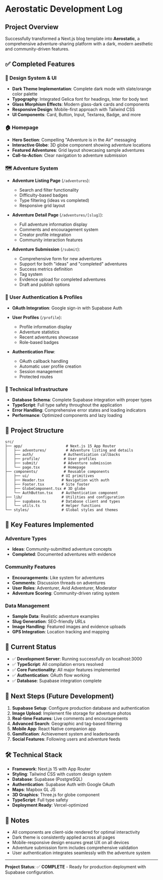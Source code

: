 # Aerostatic Development Log

## Project Overview
Successfully transformed a Next.js blog template into **Aerostatic**, a comprehensive adventure-sharing platform with a dark, modern aesthetic and community-driven features.

## ✅ Completed Features

### 🎨 Design System & UI
- **Dark Theme Implementation**: Complete dark mode with slate/orange color palette
- **Typography**: Integrated Gelica font for headings, Inter for body text
- **Glass Morphism Effects**: Modern glass-dark cards and components
- **Responsive Design**: Mobile-first approach with Tailwind CSS
- **UI Components**: Card, Button, Input, Textarea, Badge, and more

### 🏠 Homepage
- **Hero Section**: Compelling "Adventure is in the Air" messaging
- **Interactive Globe**: 3D globe component showing adventure locations
- **Featured Adventures**: Grid layout showcasing sample adventures
- **Call-to-Action**: Clear navigation to adventure submission

### 🗺️ Adventure System
- **Adventure Listing Page** (`/adventures`): 
  - Search and filter functionality
  - Difficulty-based badges
  - Type filtering (ideas vs completed)
  - Responsive grid layout

- **Adventure Detail Page** (`/adventures/[slug]`):
  - Full adventure information display
  - Comments and encouragement system
  - Creator profile integration
  - Community interaction features

- **Adventure Submission** (`/submit`):
  - Comprehensive form for new adventures
  - Support for both "ideas" and "completed" adventures
  - Success metrics definition
  - Tag system
  - Evidence upload for completed adventures
  - Draft and publish options

### 👤 User Authentication & Profiles
- **OAuth Integration**: Google sign-in with Supabase Auth
- **User Profiles** (`/profile`): 
  - Profile information display
  - Adventure statistics
  - Recent adventures showcase
  - Role-based badges

- **Authentication Flow**:
  - OAuth callback handling
  - Automatic user profile creation
  - Session management
  - Protected routes

### 🔧 Technical Infrastructure
- **Database Schema**: Complete Supabase integration with proper types
- **TypeScript**: Full type safety throughout the application
- **Error Handling**: Comprehensive error states and loading indicators
- **Performance**: Optimized components and lazy loading

## 📁 Project Structure
```
src/
├── app/                    # Next.js 15 App Router
│   ├── adventures/         # Adventure listing and details
│   ├── auth/              # Authentication callbacks
│   ├── profile/           # User profiles
│   ├── submit/            # Adventure submission
│   └── page.tsx           # Homepage
├── components/            # Reusable components
│   ├── ui/               # UI primitives
│   ├── Header.tsx        # Navigation with auth
│   ├── Footer.tsx        # Site footer
│   ├── GlobeComponent.tsx # 3D globe
│   └── AuthButton.tsx    # Authentication component
├── lib/                  # Utilities and configuration
│   ├── supabase.ts       # Database client and types
│   └── utils.ts          # Helper functions
└── styles/               # Global styles and themes
```

## 🎯 Key Features Implemented

### Adventure Types
- **Ideas**: Community-submitted adventure concepts
- **Completed**: Documented adventures with evidence

### Community Features
- **Encouragements**: Like system for adventures
- **Comments**: Discussion threads on adventures
- **User Roles**: Adventurer, Avid Adventurer, Moderator
- **Adventure Scoring**: Community-driven rating system

### Data Management
- **Sample Data**: Realistic adventure examples
- **Slug Generation**: SEO-friendly URLs
- **Image Handling**: Featured images and evidence uploads
- **GPS Integration**: Location tracking and mapping

## 🔄 Current Status
- ✅ **Development Server**: Running successfully on localhost:3000
- ✅ **TypeScript**: All compilation errors resolved
- ✅ **Core Functionality**: All major features implemented
- ✅ **Authentication**: OAuth flow working
- ✅ **Database**: Supabase integration complete

## 🚀 Next Steps (Future Development)
1. **Supabase Setup**: Configure production database and authentication
2. **Image Upload**: Implement file storage for adventure photos
3. **Real-time Features**: Live comments and encouragements
4. **Advanced Search**: Geographic and tag-based filtering
5. **Mobile App**: React Native companion app
6. **Gamification**: Achievement system and leaderboards
7. **Social Features**: Following users and adventure feeds

## 🛠️ Technical Stack
- **Framework**: Next.js 15 with App Router
- **Styling**: Tailwind CSS with custom design system
- **Database**: Supabase (PostgreSQL)
- **Authentication**: Supabase Auth with Google OAuth
- **Maps**: Mapbox GL JS
- **3D Graphics**: Three.js for globe component
- **TypeScript**: Full type safety
- **Deployment Ready**: Vercel-optimized

## 📝 Notes
- All components are client-side rendered for optimal interactivity
- Dark theme is consistently applied across all pages
- Mobile-responsive design ensures great UX on all devices
- Adventure submission form includes comprehensive validation
- User authentication integrates seamlessly with the adventure system

---

**Project Status**: ✅ **COMPLETE** - Ready for production deployment with Supabase configuration. 